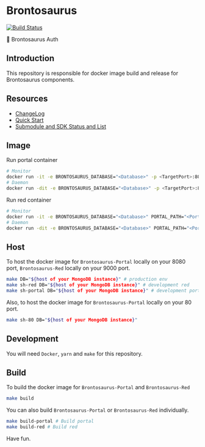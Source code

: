 # Brontosaurus

[![Build Status](https://travis-ci.com/SudoDotDog/Brontosaurus.svg?branch=master)](https://travis-ci.com/SudoDotDog/Brontosaurus)

:whale: Brontosaurus Auth

## Introduction

This repository is responsible for docker image build and release for Brontosaurus components.

## Resources

- [ChangeLog](/docs/change-log.md)
- [Quick Start](/docs/quick-start.md)
- [Submodule and SDK Status and List](/docs/submodule-sdk.md)

## Image

Run portal container

```sh
# Monitor
docker run -it -e BRONTOSAURUS_DATABASE="<Database>" -p <TargetPort>:8080 --name <Name> brontosaurus/core:<Version>
# Daemon
docker run -dit -e BRONTOSAURUS_DATABASE="<Database>" -p <TargetPort>:8080 --name <Name> brontosaurus/core:<Version>
```

Run red container

```sh
# Monitor
docker run -it -e BRONTOSAURUS_DATABASE="<Database>" PORTAL_PATH="<Portal>" -p <TargetPort>:9000 --name <Name> brontosaurus/red:<Version>
# Daemon
docker run -dit -e BRONTOSAURUS_DATABASE="<Database>" PORTAL_PATH="<Portal>" -p <TargetPort>:9000 --name <Name> brontosaurus/red:<Version>
```

## Host

To host the docker image for `Brontosaurus-Portal` locally on your 8080 port, `Brontosaurus-Red` locally on your 9000 port. 

```sh
make DB="${host of your MongoDB instance}" # production env
make sh-red DB="${host of your MongoDB instance}" # development red
make sh-portal DB="${host of your MongoDB instance}" # development portal
```

Also, to host the docker image for `Brontosaurus-Portal` locally on your 80 port.

```sh
make sh-80 DB="${host of your MongoDB instance}"
```

## Development

You will need `Docker`, `yarn` and `make` for this repository.

## Build

To build the docker image for `Brontosaurus-Portal` and `Brontosaurus-Red`

```sh
make build
```

You can also build `Brontosaurus-Portal` or `Brontosaurus-Red` individually.

```sh
make build-portal # Build portal
make build-red # Build red
```

Have fun.
